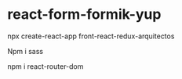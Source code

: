 # react-form-formik-yup
npx create-react-app front-react-redux-arquitectos

Npm i sass

npm i react-router-dom
